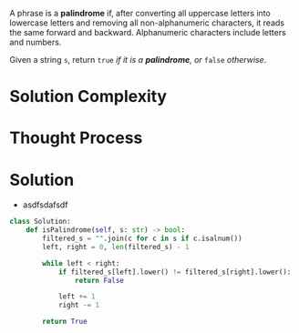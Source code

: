 A phrase is a **palindrome** if, after converting all uppercase letters into lowercase letters and removing all non-alphanumeric characters, it reads the same forward and backward. Alphanumeric characters include letters and numbers.

Given a string `s`, return `true` _if it is a **palindrome**, or_ `false` _otherwise_.
# Solution Complexity
# Thought Process
# Solution
- asdfsdafsdf
```Python
class Solution:
	def isPalindrome(self, s: str) -> bool:
		filtered_s = "".join(c for c in s if c.isalnum())
		left, right = 0, len(filtered_s) - 1

		while left < right:
			if filtered_s[left].lower() != filtered_s[right].lower():
				return False

			left += 1
			right -= 1

		return True
```